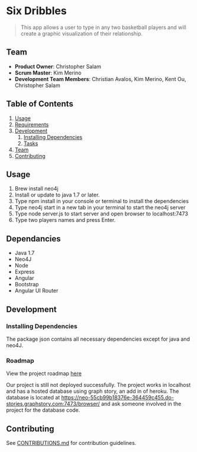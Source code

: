 # Six Dribbles
> This app allows a user to type in any two basketball players and will create a graphic visualization of their relationship.

## Team

  - __Product Owner__: Christopher Salam
  - __Scrum Master__: Kim Merino
  - __Development Team Members__: Christian Avalos, Kim Merino, Kent Ou, Christopher Salam

## Table of Contents

1. [Usage](#Usage)
2. [Requirements](#requirements)
3. [Development](#development)
    1. [Installing Dependencies](#installing-dependencies)
    2. [Tasks](#tasks)
4. [Team](#team)
5. [Contributing](#contributing)

## Usage

1. Brew install neo4j
2. Install or update to java 1.7 or later.
2. Type npm install in your console or terminal to install the dependencies
3. Type neo4j start in a new tab in your terminal to start the neo4j server
4. Type node server.js to start server and open browser to localhost:7473
5. Type two players names and press Enter.

## Dependancies

- Java 1.7
- Neo4J
- Node
- Express
- Angular
- Bootstrap
- Angular UI Router

## Development

### Installing Dependencies

The package json contains all necessary dependencies except for java and neo4J.

### Roadmap

View the project roadmap [here](LINK_TO_PROJECT_ISSUES)

Our project is still not deployed successfully.
The project works in localhost and has a hosted database using graph story, an add in of heroku. The database is located at https://neo-55cb99b18376e-364459c455.do-stories.graphstory.com:7473/browser/ and ask someone involved in the project for the database code.

## Contributing

See [CONTRIBUTIONS.md](CONTRIBUTIONS.md) for contribution guidelines.